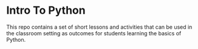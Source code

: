 # Intro To Python
This repo contains a set of short lessons and activities that can be used in the classroom setting as outcomes for students learning the basics of Python. 
